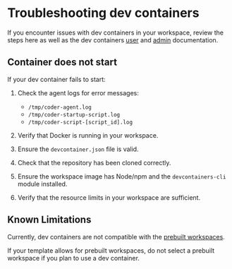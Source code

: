 # Troubleshooting dev containers

If you encounter issues with dev containers in your workspace, review the steps here as well as the dev containers
[user](./index.md) and [admin](../../admin/templates/extending-templates/devcontainers.md#troubleshoot-common-issues) documentation.

## Container does not start

If your dev container fails to start:

1. Check the agent logs for error messages:

   - `/tmp/coder-agent.log`
   - `/tmp/coder-startup-script.log`
   - `/tmp/coder-script-[script_id].log`

1. Verify that Docker is running in your workspace.
1. Ensure the `devcontainer.json` file is valid.
1. Check that the repository has been cloned correctly.
1. Ensure the workspace image has Node/npm and the `devcontainers-cli` module installed.
1. Verify that the resource limits in your workspace are sufficient.

## Known Limitations

Currently, dev containers are not compatible with the
[prebuilt workspaces](../../admin/templates/extending-templates/prebuilt-workspaces.md).

If your template allows for prebuilt workspaces, do not select a prebuilt workspace if you plan to use a dev container.
